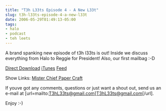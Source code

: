 ```yaml
---
title: "T3h L33ts Episode 4 - A New L33t"
slug: t3h-l33ts-episode-4-a-new-l33t
date: 2006-05-29T01:49:13-05:00
tags:
- halo
- podcast
- teh leets
---
```

A brand spanking new episode of t3h l33ts is out! Inside we discuss everything from Halo to Reggie for President! Also, our first mailbag :-D

[Direct Download](http://www.dxprog.com/l33ts/podcasts/l33ts4.mp3)
[iTunes](http://phobos.apple.com/WebObjects/MZStore.woa/wa/viewPodcast?id=141651439)
[Feed](http://feeds.feedburner.com/T3hL33ts)

Show Links:
[Mister Chief Paper Craft](http://digg.com/gaming/Master_Chief_Paper_Craft_)

If youve got any comments, questions or just want a shout out, send us an e-mail at [url=mailto:T3hL33ts@gmail.com]T3hL33ts@gmail.com[/url].

Enjoy :-)
